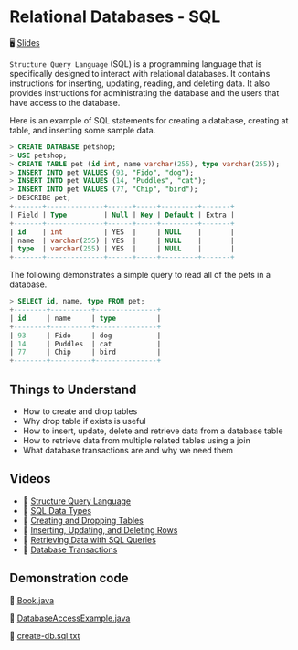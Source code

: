 # Relational Databases - SQL

🖥️ [Slides](https://docs.google.com/presentation/d/19nC7v6SDqoEeK75Mb-f6L3QhnbuP6Xfo/edit?usp=sharing&ouid=114081115660452804792&rtpof=true&sd=true)

`Structure Query Language` (SQL) is a programming language that is specifically designed to interact with relational databases. It contains instructions for inserting, updating, reading, and deleting data. It also provides instructions for administrating the database and the users that have access to the database.

Here is an example of SQL statements for creating a database, creating at table, and inserting some sample data.

```sql
> CREATE DATABASE petshop;
> USE petshop;
> CREATE TABLE pet (id int, name varchar(255), type varchar(255));
> INSERT INTO pet VALUES (93, "Fido", "dog");
> INSERT INTO pet VALUES (14, "Puddles", "cat");
> INSERT INTO pet VALUES (77, "Chip", "bird");
> DESCRIBE pet;
+-------+--------------+------+-----+---------+-------+
| Field | Type         | Null | Key | Default | Extra |
+-------+--------------+------+-----+---------+-------+
| id    | int          | YES  |     | NULL    |       |
| name  | varchar(255) | YES  |     | NULL    |       |
| type  | varchar(255) | YES  |     | NULL    |       |
+-------+--------------+------+-----+---------+-------+
```

The following demonstrates a simple query to read all of the pets in a database.

```sql
> SELECT id, name, type FROM pet;
+--------+----------+---------------+
| id     | name     | type          |
+--------+----------+---------------+
| 93     | Fido     | dog           |
| 14     | Puddles  | cat           |
| 77     | Chip     | bird          |
+--------+----------+---------------+
```

## Things to Understand

- How to create and drop tables
- Why drop table if exists is useful
- How to insert, update, delete and retrieve data from a database table
- How to retrieve data from multiple related tables using a join
- What database transactions are and why we need them

## Videos

- 🎥 [Structure Query Language](https://byu.hosted.panopto.com/Panopto/Pages/Viewer.aspx?id=4f5a6bfe-5170-4c3c-97e8-ad660148d05a&start=0)
- 🎥 [SQL Data Types](https://byu.hosted.panopto.com/Panopto/Pages/Viewer.aspx?id=91cb451f-fc88-426d-9656-ad660149a253&start=0)
- 🎥 [Creating and Dropping Tables](https://byu.hosted.panopto.com/Panopto/Pages/Viewer.aspx?id=2b252adc-3c54-4f7e-bea0-ad66014b3c16&start=0)
- 🎥 [Inserting, Updating, and Deleting Rows](https://byu.hosted.panopto.com/Panopto/Pages/Viewer.aspx?id=02edabc8-3424-4d56-a86b-ad66014f13c3&start=0)
- 🎥 [Retrieving Data with SQL Queries](https://byu.hosted.panopto.com/Panopto/Pages/Viewer.aspx?id=e7083e5f-66a8-425f-be92-ad6601513cbd&start=0)
- 🎥 [Database Transactions](https://byu.hosted.panopto.com/Panopto/Pages/Viewer.aspx?id=6e75d23e-4075-4a27-85d0-ad6601548134&start=0)

## Demonstration code

📁 [Book.java](example-code/Book.java)

📁 [DatabaseAccessExample.java](example-code/DatabaseAccessExample.java)

📁 [create-db.sql.txt](example-code/create-db.sql.txt)
